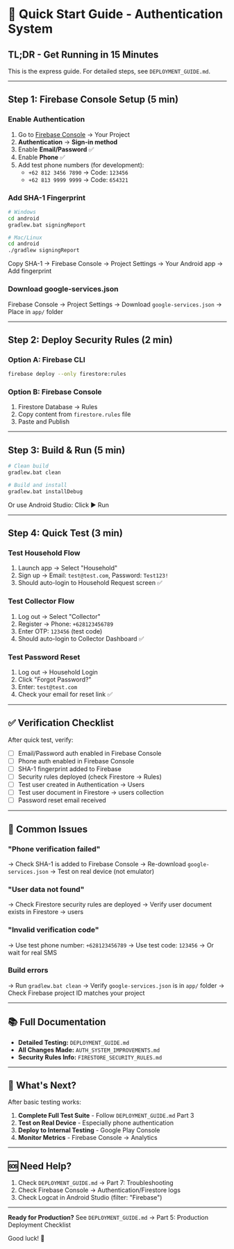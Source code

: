 # 🚀 Quick Start Guide - Authentication System

## TL;DR - Get Running in 15 Minutes

This is the express guide. For detailed steps, see `DEPLOYMENT_GUIDE.md`.

---

## Step 1: Firebase Console Setup (5 min)

### Enable Authentication

1. Go to [Firebase Console](https://console.firebase.google.com/) → Your Project
2. **Authentication** → **Sign-in method**
3. Enable **Email/Password** ✅
4. Enable **Phone** ✅
5. Add test phone numbers (for development):
   - `+62 812 3456 7890` → Code: `123456`
   - `+62 813 9999 9999` → Code: `654321`

### Add SHA-1 Fingerprint

```bash
# Windows
cd android
gradlew.bat signingReport

# Mac/Linux
cd android
./gradlew signingReport
```

Copy SHA-1 → Firebase Console → Project Settings → Your Android app → Add fingerprint

### Download google-services.json

Firebase Console → Project Settings → Download `google-services.json` → Place in `app/` folder

---

## Step 2: Deploy Security Rules (2 min)

### Option A: Firebase CLI
```bash
firebase deploy --only firestore:rules
```

### Option B: Firebase Console
1. Firestore Database → Rules
2. Copy content from `firestore.rules` file
3. Paste and Publish

---

## Step 3: Build & Run (5 min)

```bash
# Clean build
gradlew.bat clean

# Build and install
gradlew.bat installDebug
```

Or use Android Studio: Click ▶️ Run

---

## Step 4: Quick Test (3 min)

### Test Household Flow
1. Launch app → Select "Household"
2. Sign up → Email: `test@test.com`, Password: `Test123!`
3. Should auto-login to Household Request screen ✅

### Test Collector Flow
1. Log out → Select "Collector"
2. Register → Phone: `+628123456789`
3. Enter OTP: `123456` (test code)
4. Should auto-login to Collector Dashboard ✅

### Test Password Reset
1. Log out → Household Login
2. Click "Forgot Password?"
3. Enter: `test@test.com`
4. Check your email for reset link ✅

---

## ✅ Verification Checklist

After quick test, verify:

- [ ] Email/Password auth enabled in Firebase Console
- [ ] Phone auth enabled in Firebase Console
- [ ] SHA-1 fingerprint added to Firebase
- [ ] Security rules deployed (check Firestore → Rules)
- [ ] Test user created in Authentication → Users
- [ ] Test user document in Firestore → users collection
- [ ] Password reset email received

---

## 🐛 Common Issues

### "Phone verification failed"
→ Check SHA-1 is added to Firebase Console
→ Re-download `google-services.json`
→ Test on real device (not emulator)

### "User data not found"
→ Check Firestore security rules are deployed
→ Verify user document exists in Firestore → users

### "Invalid verification code"
→ Use test phone number: `+628123456789`
→ Use test code: `123456`
→ Or wait for real SMS

### Build errors
→ Run `gradlew.bat clean`
→ Verify `google-services.json` is in `app/` folder
→ Check Firebase project ID matches your project

---

## 📚 Full Documentation

- **Detailed Testing:** `DEPLOYMENT_GUIDE.md`
- **All Changes Made:** `AUTH_SYSTEM_IMPROVEMENTS.md`
- **Security Rules Info:** `FIRESTORE_SECURITY_RULES.md`

---

## 🎯 What's Next?
After basic testing works:

1. **Complete Full Test Suite** - Follow `DEPLOYMENT_GUIDE.md` Part 3
2. **Test on Real Device** - Especially phone authentication
3. **Deploy to Internal Testing** - Google Play Console
4. **Monitor Metrics** - Firebase Console → Analytics

---

## 🆘 Need Help?

1. Check `DEPLOYMENT_GUIDE.md` → Part 7: Troubleshooting
2. Check Firebase Console → Authentication/Firestore logs
3. Check Logcat in Android Studio (filter: "Firebase")

---

**Ready for Production?** See `DEPLOYMENT_GUIDE.md` → Part 5: Production Deployment Checklist

Good luck! 🚀
